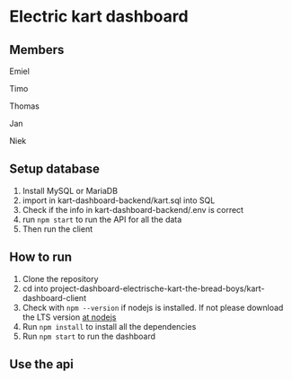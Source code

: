 # Electric kart dashboard

## Members

Emiel

Timo

Thomas 

Jan

Niek

## Setup database

1. Install MySQL or MariaDB
2. import in kart-dashboard-backend/kart.sql into SQL
3. Check if the info in kart-dashboard-backend/.env is correct
4. run ```npm start``` to run the API for all the data
5. Then run the client

## How to run

1. Clone the repository
2. cd into project-dashboard-electrische-kart-the-bread-boys/kart-dashboard-client
3. Check with ```npm --version``` if nodejs is installed. If not please download the LTS version [at nodejs](https://nodejs.org/en)
4. Run ```npm install``` to install all the dependencies
5. Run ```npm start``` to run the dashboard

## Use the api